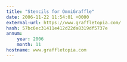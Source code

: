 ```yaml
---
title: "Stencils for OmniGraffle"
date: 2006-11-22 11:54:01 +0000
external-url: https://www.graffletopia.com/
hash: 57bc6ec31411e412d22da8319df5737e
annum:
    year: 2006
    month: 11
hostname: www.graffletopia.com
---
```



